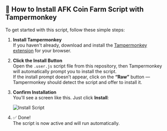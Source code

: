 ## 🧠 How to Install AFK Coin Farm Script with Tampermonkey

To get started with this script, follow these simple steps:

1. **Install Tampermonkey**  
   If you haven't already, download and install the [Tampermonkey extension](https://www.tampermonkey.net/) for your browser.

2. **Click the Install Button**  
   Open the `.user.js` script file from this repository, then Tampermonkey will automatically prompt you to install the script.  
   If the install prompt doesn’t appear, click on the **“Raw”** button — Tampermonkey should detect the script and offer to install it.

3. **Confirm Installation**  
   You'll see a screen like this. Just click **Install**:

   ![Install Script](https://img001.prntscr.com/file/img001/KWwjBC5hTIS_yLjWxGJZDA.png)

4. ✅ Done!  
   The script is now active and will run automatically.
